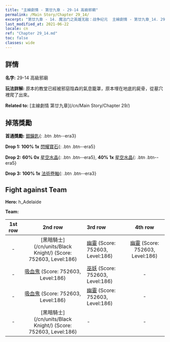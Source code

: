 ```yaml
---
title: "主線劇情 - 第廿九章 - 29-14 高級邪廟"
permalink: /Main Story/Chapter 29_14/
excerpt: "第廿九章 - 14. 魔法门之英雄无敌：战争纪元  主線劇情 - 第廿九章_14. 29-14 高級邪廟"
last_modified_at: 2021-06-22
locale: cn
ref: "Chapter 29_14.md"
toc: false
classes: wide
---
```


## 詳情

 **名字:** 29-14 高級邪廟

 **玩法詳解:** 原本的教堂已經被邪惡陰森的氣息籠罩，原本埋在地底的屍骨，從墓穴裡爬了出來。

 **Related to:** [主線劇情 第廿九章](/cn/Main Story/Chapter 29/)

## 掉落獎勵

 **首通獎勵:** [銀鑰匙](/cn/Items/con_693/){: .btn .btn--era3}

 **Drop 1:** **100% 1x** [閃耀寶石](/cn/Items/mat_100/){: .btn .btn--era5}

 **Drop 2:** **60% 0x** [星空水晶](/cn/Items/mat_94/){: .btn .btn--era5}, **40% 1x** [星空水晶](/cn/Items/mat_94/){: .btn .btn--era5}

 **Drop 3:** **100% 1x** [法術卷軸](/cn/Items/con_694/){: .btn .btn--era3}


## Fight against Team
 **Hero:** h_Adelaide

 **Team:**


  | 1st row | 2nd row | 3rd row | 4th row |
  |:----:|:----:|:----|:----:|
  | - | [黑暗騎士](/cn/units/Black Knight/) (Score: 752603, Level:186)  | [幽靈](/cn/units/Wight/) (Score: 752603, Level:186)  | [幽靈](/cn/units/Wight/) (Score: 752603, Level:186)  |
  | - | [吸血鬼](/cn/units/Vampire/) (Score: 752603, Level:186)  | [巫妖](/cn/units/Lich/) (Score: 752603, Level:186)  | - |
  | - | [吸血鬼](/cn/units/Vampire/) (Score: 752603, Level:186)  | [幽靈](/cn/units/Wight/) (Score: 752603, Level:186)  | - |
  | - | [黑暗騎士](/cn/units/Black Knight/) (Score: 752603, Level:186)  | - | - |


